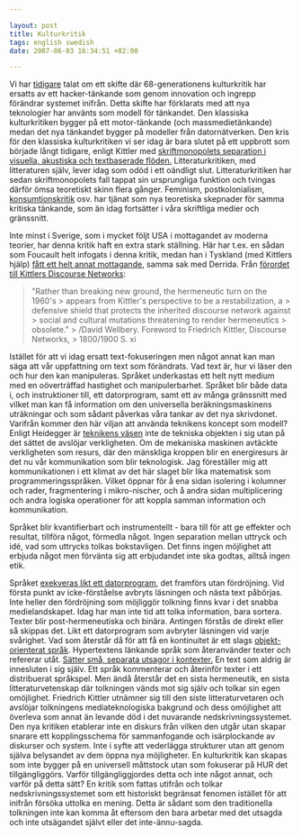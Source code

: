 ```yaml
---

layout: post
title: Kulturkritik
tags: english swedish
date: 2007-06-03 16:34:51 +02:00

---
```


Vi har [tidigare](2007-04-19-tva-recensioner.html) talat om ett skifte där 68-generationens kulturkritik har ersatts av ett hacker-tänkande som genom innovation och ingrepp förändrar systemet inifrån. Detta skifte har förklarats med att nya teknologier har använts som modell för tänkandet. Den klassiska kulturkritiken bygger på ett motor-tänkande (och massmedietänkande) medan det nya tänkandet bygger på modeller från datornätverken. Den kris för den klassiska kulturkritiken vi ser idag är bara slutet på ett uppbrott som började långt tidigare, enligt Kittler med [skriftmonopolets separation i visuella, akustiska och textbaserade flöden.](http://www.hydra.umn.edu/kittler/intro.html "skriftmonopolets separation i visuella, akustiska och textbaserade flöden.") Litteraturkritiken, med litteraturen själv, lever idag som odöd i ett oändligt slut. Litteraturkritiken har sedan skriftmonopolets fall tappat sin ursprungliga funktion och tvingas därför ömsa teoretiskt skinn flera gånger. Feminism, postkolonialism, [konsumtionskritik](http://www.isk-gbg.org/99our68/?p=100 "konsumtionskritik") osv. har tjänat som nya teoretiska skepnader för samma kritiska tänkande, som än idag fortsätter i våra skriftliga medier och gränssnitt.

Inte minst i Sverige, som i mycket följt USA i mottagandet av moderna teorier, har denna kritik haft en extra stark ställning. Här har t.ex. en sådan som Foucault helt infogats i denna kritik, medan han i Tyskland (med Kittlers hjälp) [fått ett helt annat mottagande](http://www.hydra.umn.edu/kittler/wellbery.html "fått ett helt annat mottagande"), samma sak med Derrida. Från [förordet till Kittlers Discourse Networks](http://www.hydra.umn.edu/kittler/wellbery.html "förordet till Kittlers Discourse Networks"):


> "Rather than breaking new ground, the hermeneutic turn on the 1960's > appears from Kittler's perspective to be a restabilization, a > defensive shield that protects the inherited discourse network against > social and cultural mutations threatening to render hermeneutics > obsolete." > /David Wellbery. Foreword to Friedrich Kittler, Discourse Networks, > 1800/1900 S. xi


Istället för att vi idag ersatt text-fokuseringen men något annat kan man säga att vår uppfattning om text som förändrats. Vad text är, hur vi läser den och hur den kan manipuleras. Språket underkastas ett helt nytt medium med en oöverträffad hastighet och manipulerbarhet. Språket blir både data i, och instruktioner till, ett datorprogram, samt ett av många gränssnitt med vilket man kan få information om den universella beräkningsmaskinens uträkningar och som sådant påverkas våra tankar av det nya skrivdonet. Varifrån kommer den här viljan att använda teknikens koncept som modell? Enligt Heidegger är [teknikens väsen](http://www2.hawaii.edu/%7Ezuern/demo/heidegger/ "teknikens väsen") inte de tekniska objekten i sig utan på det sättet de avslöjar verkligheten. Om de mekaniska maskinen avtäckte verkligheten som resurs, där den mänskliga kroppen blir en energiresurs är det nu vår kommunikation som blir teknologisk. Jag föreställer mig att kommunikationen i ett klimat av det här slaget blir lika matematisk som programmeringsspråken. Vilket öppnar för å ena sidan isolering i kolumner och rader, fragmentering i mikro-nischer, och å andra sidan multiplicering och andra logiska operationer för att koppla samman information och kommunikation.

Språket blir kvantifierbart och instrumentellt - bara till för att ge effekter och resultat, tillföra något, förmedla något. Ingen separation mellan uttryck och idé, vad som uttrycks tolkas bokstavligen. Det finns ingen möjlighet att erbjuda något men förvänta sig att erbjudandet inte ska godtas, alltså ingen etik.

Språket [exekveras likt ett datorprogram](http://www.hydra.umn.edu/kittler/software.html "exekveras likt ett datorprogram"), det framförs utan fördröjning. Vid första punkt av icke-förståelse avbryts läsningen och nästa text påbörjas. Inte heller den fördröjning som möjliggör tolkning finns kvar i det snabba medielandskapet. Idag har man inte tid att tolka information, bara sortera. Texter blir post-hermeneutiska och binära. Antingen förstås de direkt eller så skippas det. Likt ett datorprogram som avbryter läsningen vid varje svårighet. Vad som återstår då för att få en kontinuitet är ett slags [objekt-orienterat språk](http://en.wikipedia.org/wiki/Object-oriented_programming "objekt-orienterat språk"). Hypertextens länkande språk som återanvänder texter och refererar utåt. [Sätter små, separata utsagor i kontexter.](http://jaiku.com/ "Sätter små, separata utsagor i kontexter.") En text som aldrig är innesluten i sig själv. Ett språk kommenterar och återinför texter i ett distribuerat språkspel. Men ändå återstår det en sista hermeneutik, en sista litteraturvetenskap där tolkningen vänds mot sig själv och tolkar sin egen omöjlighet. Friedrich Kittler utnämner sig till den siste litteraturvetaren och avslöjar tolkningens mediateknologiska bakgrund och dess omöjlighet att överleva som annat än levande död i det nuvarande nedskrivningssystemet. Den nya kritiken etablerar inte en diskurs från vilken den utgår utan skapar snarare ett kopplingsschema för sammanfogande och isärplockande av diskurser och system. Inte i syfte att vederlägga strukturer utan att genom själva belysandet av dem öppna nya möjligheter. En kulturkritik kan skapas som inte bygger på en universell måttstock utan som fokuserar på HUR det tillgängliggörs. Varför tillgängliggjordes detta och inte något annat, och varför på detta sätt? En kritik som fattas utifrån och tolkar nedskrivningssystemet som ett historiskt begränsat fenomen istället för att inifrån försöka uttolka en mening. Detta är sådant som den traditionella tolkningen inte kan komma åt eftersom den bara arbetar med det utsagda och inte utsägandet självt eller det inte-ännu-sagda.

